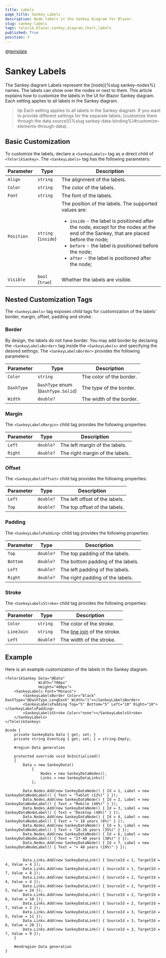 ```yaml
---
title: Labels
page_title: Sankey Labels
description: Node labels in the Sankey Diagram for Blazor.
slug: sankey-labels
tags: telerik,blazor,sankey,diagram,chart,labels
published: True
position: 5
---
```

@[template](/_contentTemplates/common/parameters-table-styles.md#table-layout)

# Sankey Labels

The Sankey diagram Labels represent the [node]{%slug sankey-nodes%} names. The labels can show over the nodes or next to them. This article explains how to customize the labels in the UI for Blazor Sankey diagram. Each setting applies to all labels in the Sankey diagram.

>tip Each setting applies to all labels in the Sankey diagram. If you want to provide different settings for the separate labels, [customize them through the data source]({%slug sankey-data-binding%}#customize-elements-through-data).

## Basic Customization

To customize the labels, declare a `<SankeyLabels>` tag as a direct child of `<TelerikSankey>`. The `<SankeyLabels>` tag has the following parameters:

| Parameter | Type | Description |
| --------- | ---- | ----------- |
| `Align` | `string` | The alignment of the labels. |
| `Color` | `string` | The color of the labels. |
| `Font` | `string` | The font of the labels. |
| `Position` | `string` <br/> (`inside`) | The position of the labels. The supported values are: <ul><li>`inside` - the label is positioned after the node, except for the nodes at the end of the Sankey, that are placed before the node;</li><li>`before` - the label is positioned before the node; </li><li>`after` - the label is positioned after the node; </li></ul> |
| `Visible` | `bool` <br/> (`true`) | Whether the labels are visible. |


## Nested Customization Tags

The `<SankeyLabels>` tag exposes child tags for customization of the labels' border, margin, offset, padding and stroke.

### Border

By design, the labels do not have border. You may add border by declaring the `<SankeyLabelsBorder>` tag inside the `<SankeyLabels>` and specifying the desired settings. The  `<SankeyLabelsBorder>` provides the following parameters:

| Parameter | Type | Description |
| --------- | ---- | ----------- |
| `Color` | `string` | The color of the border. |
| `DashType` | `DashType` enum <br/> (`DashType.Solid`) | The type of the border. |
| `Width` | `double?` | The width of the border. |

### Margin

The `<SankeyLabelsMargin>` child tag provides the following properties:

| Parameter | Type | Description |
| --------- | ---- | ----------- |
| `Left` | `double?` | The left margin of the labels. |
| `Right` | `double?` | The right margin of the labels. |

### Offset

The `<SankeyLabelsOffset>` child tag provides the following properties:

| Parameter | Type | Description |
| --------- | ---- | ----------- |
| `Left` | `double?` | The left offset of the labels. |
| `Top` | `double?` | The top offset of the labels. |

### Padding

The `<SankeyLabelsPadding>` child tag provides the following properties:

| Parameter | Type | Description |
| --------- | ---- | ----------- |
| `Top` | `double?` | The top padding of the labels. |
| `Bottom` | `double?` | The bottom padding of the labels. |
| `Left` | `double?` | The left padding of the labels. |
| `Right` | `double?` | The right padding of the labels. |

### Stroke

The `<SankeyLabelsStroke>` child tag provides the following properties:

| Parameter | Type | Description |
| --------- | ---- | ----------- |
| `Color` | `string` | The color of the stroke. |
| `LineJoin` | `string` | The [line join](https://developer.mozilla.org/en-US/docs/Web/SVG/Attribute/stroke-linejoin) of the stroke. |
| `Left` | `double?` | The width of the stroke. |

## Example

Here is an example customization of the labels in the Sankey diagram.

````CSHTML
<TelerikSankey Data="@Data"
               Width="700px"
               Height="400px">
    <SankeyLabels Font="Monaco">
        <SankeyLabelsBorder Color="black" DashType="@DashType.LongDash" Width="1"></SankeyLabelsBorder>
        <SankeyLabelsPadding Top="5" Bottom="5" Left="10" Right="10"></SankeyLabelsPadding>
        <SankeyLabelsStroke Color="none"></SankeyLabelsStroke>
    </SankeyLabels>
</TelerikSankey>

@code {
    private SankeyData Data { get; set; }
    private string EventLog { get; set; } = string.Empty;

    #region Data generation

    protected override void OnInitialized()
    {
        Data = new SankeyData()
            {
                Nodes = new SankeyDataNodes(),
                Links = new SankeyDataLinks()
            };

        Data.Nodes.Add(new SankeyDataNode() { Id = 1, Label = new SankeyDataNodeLabel() { Text = "Tablet (12%)" } });
        Data.Nodes.Add(new SankeyDataNode() { Id = 2, Label = new SankeyDataNodeLabel() { Text = "Mobile (40%)" } });
        Data.Nodes.Add(new SankeyDataNode() { Id = 3, Label = new SankeyDataNodeLabel() { Text = "Desktop (48%)" } });
        Data.Nodes.Add(new SankeyDataNode() { Id = 4, Label = new SankeyDataNodeLabel() { Text = "< 18 years (8%)" } });
        Data.Nodes.Add(new SankeyDataNode() { Id = 5, Label = new SankeyDataNodeLabel() { Text = "18-26 years (35%)" } });
        Data.Nodes.Add(new SankeyDataNode() { Id = 6, Label = new SankeyDataNodeLabel() { Text = "27-40 years (38%)" } });
        Data.Nodes.Add(new SankeyDataNode() { Id = 7, Label = new SankeyDataNodeLabel() { Text = "> 40 years (19%)" } });


        Data.Links.Add(new SankeyDataLink() { SourceId = 1, TargetId = 4, Value = 4 });
        Data.Links.Add(new SankeyDataLink() { SourceId = 1, TargetId = 7, Value = 8 });
        Data.Links.Add(new SankeyDataLink() { SourceId = 2, TargetId = 4, Value = 4 });
        Data.Links.Add(new SankeyDataLink() { SourceId = 2, TargetId = 5, Value = 24 });
        Data.Links.Add(new SankeyDataLink() { SourceId = 2, TargetId = 6, Value = 10 });
        Data.Links.Add(new SankeyDataLink() { SourceId = 2, TargetId = 7, Value = 2 });
        Data.Links.Add(new SankeyDataLink() { SourceId = 3, TargetId = 5, Value = 11 });
        Data.Links.Add(new SankeyDataLink() { SourceId = 3, TargetId = 6, Value = 28 });
        Data.Links.Add(new SankeyDataLink() { SourceId = 3, TargetId = 7, Value = 9 });
    }

    #endregion Data generation
}
````